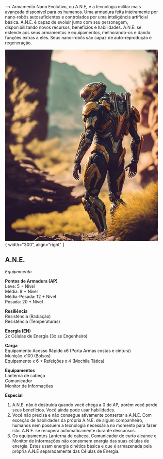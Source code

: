 
<!-- <figure markdown>
  ![Image title](../../images/human/ane.jpg){ width="300" }
  <!-- <figcaption>Image caption</figcaption> -->
</figure> -->
Armamento Nano Evolutivo, ou A.N.E, é a tecnologia militar mais avançada disponível para os humanos. Uma armadura feita inteiramente por nano-robôs autosuficientes e controlados por uma inteligência artificial básica.  
A.N.E. é capaz de evoluir junto com seu personagem, disponibilizando novos recursos, benefícios e habilidades.  
A.N.E. se estende aos seus armamentos e equipamentos, melhorando-os e dando funções extras a eles. Seus nano-robôs são capaz de auto-reprodução e regeneração.

![A.N.E](../../images/human/ane.jpg){ width="300", align="right" }

## A.N.E.
_Equipamento_

**Pontos de Armadura (AP)**  
Leve: 5 + Nível  
Média: 8 + Nível  
Média-Pesada: 12 + Nível  
Pesada: 20 + Nível  

**Resiliência**  
Resistência (Radiação)  
Resistência (Temperaturas)  

**Energia (EN)**  
2x Células de Energia (3x se Engenheiro)

**Carga**  
Equipamento Acesso Rápido x6  (Porta Armas costas e cintura)  
Munição x100 (Bolsos)  
Equipamento x 6 + Refeições x 4 (Mochila Tática)  

**Equipamentos**  
Lanterna de cabeça  
Comunicador  
Monitor de Informações

**Especial**  
1) A.N.E. não é destruída quando você chega a 0 de AP, porém você perde seus benefícios. Você ainda pode usar habilidades.
2) Você não precisa e não consegue ativamente consertar a A.N.E. Com exceção de habilidades da própria A.N.E. de algum companheiro, humanos nem possuem a tecnologia necessária no momento para fazer isto. A.N.E. se recupera automaticamente durante descansos.
3) Os equipamentos Lanterna de cabeça, Comunicador de curto alcance e Monitor de Informações não consomem energia das suas células de energia. Estes usam energia cinética básica e que é armazenada pela própria A.N.E separadamente das Células de Energia.

